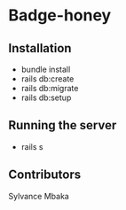 # Badge-honey
## Installation
- bundle install
- rails db:create
- rails db:migrate
- rails db:setup

## Running the server
- rails s

## Contributors
Sylvance Mbaka
